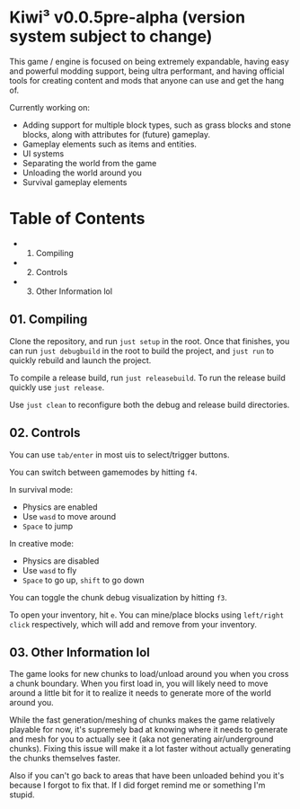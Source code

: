 # Kiwi³ v0.0.5pre-alpha (version system subject to change)

This game / engine is focused on being extremely expandable, having easy and powerful modding support, being ultra performant, and having official tools for creating content and mods that anyone can use and get the hang of.

Currently working on:
- Adding support for multiple block types, such as grass blocks and stone blocks, along with attributes for (future) gameplay.
- Gameplay elements such as items and entities.
- UI systems
- Separating the world from the game
- Unloading the world around you
- Survival gameplay elements

# Table of Contents
* 01. Compiling
* 02. Controls
* 03. Other Information lol

## 01. Compiling

Clone the repository, and run ``just setup`` in the root. Once that finishes, you can run ``just debugbuild`` in the root to build the project, and ``just run`` to quickly rebuild and launch the project.

To compile a release build, run ``just releasebuild``. To run the release build quickly use ``just release``.

Use ``just clean`` to reconfigure both the debug and release build directories.

## 02. Controls

You can use ``tab/enter`` in most uis to select/trigger buttons.

You can switch between gamemodes by hitting ``f4``.

In survival mode:
* Physics are enabled
* Use ``wasd`` to move around
* ``Space`` to jump

In creative mode:
* Physics are disabled
* Use ``wasd`` to fly
* ``Space`` to go up, ``shift`` to go down

You can toggle the chunk debug visualization by hitting ``f3``.

To open your inventory, hit ``e``.
You can mine/place blocks using ``left/right click`` respectively, which will add and remove from your inventory.

## 03. Other Information lol

The game looks for new chunks to load/unload around you when you cross a chunk boundary. When you first load in, you will likely need to move around a little bit for it to realize it needs to generate more of the world around you. 

While the fast generation/meshing of chunks makes the game relatively playable for now, it's supremely bad at knowing where it needs to generate and mesh for you to actually see it (aka not generating air/underground chunks). Fixing this issue will make it a lot faster without actually generating the chunks themselves faster.

Also if you can't go back to areas that have been unloaded behind you it's because I forgot to fix that. If I did forget remind me or something I'm stupid.